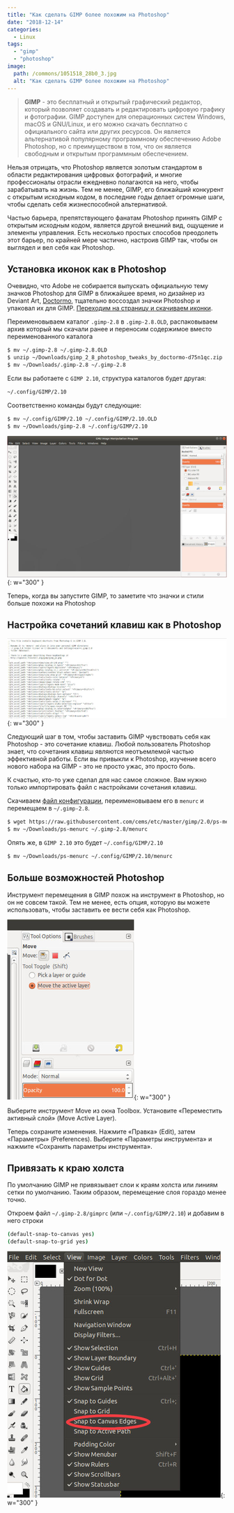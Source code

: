```yaml
---
title: "Как сделать GIMP более похожим на Photoshop"
date: "2018-12-14"
categories: 
  - Linux
tags: 
  - "gimp"
  - "photoshop"
image:
  path: /commons/1051518_28b0_3.jpg
  alt: "Как сделать GIMP более похожим на Photoshop"
---
```


> **GIMP** - это бесплатный и открытый графический редактор, который позволяет создавать и редактировать цифровую графику и фотографии. GIMP доступен для операционных систем Windows, macOS и GNU/Linux, и его можно скачать бесплатно с официального сайта или других ресурсов. Он является альтернативой популярному программному обеспечению Adobe Photoshop, но с преимуществом в том, что он является свободным и открытым программным обеспечением.

Нельзя отрицать, что Photoshop является золотым стандартом в области редактирования цифровых фотографий, и многие профессионалы отрасли ежедневно полагаются на него, чтобы зарабатывать на жизнь. Тем не менее, GIMP, его ближайший конкурент с открытым исходным кодом, в последние годы делает огромные шаги, чтобы сделать себя жизнеспособной альтернативой.

Частью барьера, препятствующего фанатам Photoshop принять GIMP с открытым исходным кодом, является другой внешний вид, ощущение и элементы управления. Есть несколько простых способов преодолеть этот барьер, по крайней мере частично, настроив GIMP так, чтобы он выглядел и вел себя как Photoshop.

## Установка иконок как в Photoshop

Очевидно, что Adobe не собирается выпускать официальную тему значков Photoshop для GIMP в ближайшее время, но дизайнер из Deviant Art, [Doctormo](https://www.deviantart.com/doctormo/art/Gimp-2-8-Photoshop-Tweaks-432736644), тщательно воссоздал значки Photoshop и упаковал их для GIMP. [Переходим на страницу и скачиваем иконки](https://www.deviantart.com/doctormo/art/Gimp-2-8-Photoshop-Tweaks-432736644).

Переименовываем каталог `.gimp-2.8` в `.gimp-2.8.OLD`, распаковываем архив который мы скачали ранее и переносим содержимое вместо переименованного каталога

```sh
$ mv ~/.gimp-2.8 ~/.gimp-2.8.OLD
$ unzip ~/Downloads/gimp_2_8_photoshop_tweaks_by_doctormo-d75n1qc.zip
$ mv ~/Downloads/.gimp-2.8 ~/.gimp-2.8
```

Если вы работаете с `GIMP 2.10`, структура каталогов будет другая:

```sh
~/.config/GIMP/2.10
```

Соответственно команды будут следующие:

```sh
$ mv ~/.config/GIMP/2.10 ~/.config/GIMP/2.10.OLD
$ mv ~/Downloads/gimp-2.8 ~/.config/GIMP/2.10
```

![](/assets/img/posts/2018/12/14/wp_gimp-ps-icon-layout.jpg){: w="300" }

Теперь, когда вы запустите GIMP, то заметите что значки и стили больше похожи на Photoshop

## Настройка сочетаний клавиш как в Photoshop

![](/assets/img/posts/2018/12/14/wp_gimp-ps-keybinds.jpg){: w="300" }

Следующий шаг в том, чтобы заставить GIMP чувствовать себя как Photoshop - это сочетание клавиш. Любой пользователь Photoshop знает, что сочетания клавиш являются неотъемлемой частью эффективной работы. Если вы привыкли к Photoshop, изучение всего нового набора на GIMP - это не просто ужас, это просто боль.

К счастью, кто-то уже сделал для нас самое сложное. Вам нужно только импортировать файл с настройками сочетания клавиш.

Скачиваем [файл конфигурации](https://github.com/cems/etc/blob/master/gimp/2.0/ps-menurc), переименовываем его в `menurc` и перемещаем в `~/.gimp-2.8`.

```sh
$ wget https://raw.githubusercontent.com/cems/etc/master/gimp/2.0/ps-menurc
$ mv ~/Downloads/ps-menurc ~/.gimp-2.8/menurc
```

Опять же, в `GIMP 2.10` это будет `~/.config/GIMP/2.10`

```bash
$ mv ~/Downloads/ps-menurc ~/.config/GIMP/2.10/menurc
```

## Больше возможностей Photoshop

Инструмент перемещения в GIMP похож на инструмент в Photoshop, но он не совсем такой. Тем не менее, есть опция, которую вы можете использовать, чтобы заставить ее вести себя как Photoshop.

![](/assets/img/posts/2018/12/14/wp_gimp-ps-move-options.jpg){: w="300" }

Выберите инструмент Move из окна Toolbox. Установите «Переместить активный слой» (Move Active Layer).

Теперь сохраните изменения. Нажмите «Правка» (Edit), затем «Параметры» (Preferences). Выберите «Параметры инструмента» и нажмите «Сохранить параметры инструмента».

## Привязать к краю холста

По умолчанию GIMP не привязывает слои к краям холста или линиям сетки по умолчанию. Таким образом, перемещение слоя гораздо менее точно.

Откроем файл `~/.gimp-2.8/gimprc` (или `~/.config/GIMP/2.10`) и добавим в него строки

```bash
(default-snap-to-canvas yes)
(default-snap-to-grid yes)
```

![](/assets/img/posts/2018/12/14/wp_gimp-ps-canvas-edge.jpg){: w="300" }